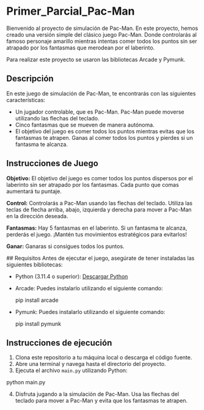 # Primer_Parcial_Pac-Man

</div>
Bienvenido al proyecto de simulación de Pac-Man. En este proyecto, hemos creado una versión simple del clásico juego Pac-Man. Donde controlarás al famoso personaje amarillo mientras intentas comer todos los puntos sin ser atrapado por los fantasmas que merodean por el laberinto. 


Para realizar este proyecto se usaron las bibliotecas Arcade y Pymunk.

</div>

## Descripción

</div>

En este juego de simulación de Pac-Man, te encontrarás con las siguientes características:

- Un jugador controlable, que es Pac-Man. Pac-Man puede moverse utilizando las flechas del teclado.
- Cinco fantasmas que se mueven de manera autónoma.
- El objetivo del juego es comer todos los puntos mientras evitas que los fantasmas te atrapen. Ganas al comer todos los puntos y pierdes si un fantasma te alcanza.


</div>

## Instrucciones de Juego
</div>

**Objetivo:** El objetivo del juego es comer todos los puntos dispersos por el laberinto sin ser atrapado por los fantasmas. Cada punto que comas aumentará tu puntaje.

**Control:** Controlarás a Pac-Man usando las flechas del teclado. Utiliza las teclas de flecha arriba, abajo, izquierda y derecha para mover a Pac-Man en la dirección deseada.

**Fantasmas:** Hay 5 fantasmas en el laberinto. Si un fantasma te alcanza, perderás el juego. ¡Mantén tus movimientos estratégicos para evitarlos!

**Ganar:** Ganaras si consigues todos los puntos.

</div>
## Requisitos

</div>
Antes de ejecutar el juego, asegúrate de tener instaladas las siguientes bibliotecas:

- Python (3.11.4 o superior): [Descargar Python](https://www.python.org/downloads/)
- Arcade: Puedes instalarlo utilizando el siguiente comando:

  pip install arcade

- Pymunk: Puedes instalarlo utilizando el siguiente comando:

  pip install pymunk
</div>

## Instrucciones de ejecución

</div>

1. Clona este repositorio a tu máquina local o descarga el código fuente.
2. Abre una terminal y navega hasta el directorio del proyecto.
3. Ejecuta el archivo `main.py` utilizando Python:

python main.py

4. Disfruta jugando a la simulación de Pac-Man. Usa las flechas del teclado para mover a Pac-Man y evita que los fantasmas te atrapen.
</div>
